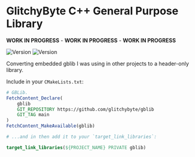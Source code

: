 # GlitchyByte C++ General Purpose Library

**WORK IN PROGRESS** - **WORK IN PROGRESS** - **WORK IN PROGRESS**

![Version](https://img.shields.io/badge/Version-0.1.0-blue)
![Version](https://img.shields.io/badge/20-white?logo=cplusplus&logoColor=00599C)

Converting embedded gblib I was using in other projects to a header-only library.

Include in your `CMakeLists.txt`:
```cmake
# GBLib.
FetchContent_Declare(
    gblib
    GIT_REPOSITORY https://github.com/glitchybyte/gblib
    GIT_TAG main
)
FetchContent_MakeAvailable(gblib)

# ...and in then add it to your `target_link_libraries`:

target_link_libraries(${PROJECT_NAME} PRIVATE gblib)
```
